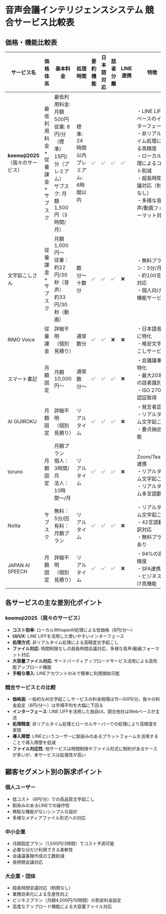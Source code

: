 # 音声会議インテリジェンスシステム 競合サービス比較表

## 価格・機能比較表

| サービス名 | 価格体系 | 基本料金 | 処理時間 | 要約機能 | 日本語対応 | 話者分離 | LINE連携 | 特徴 |
|------------|----------|----------|----------|----------|------------|----------|----------|-------|
| **koemoji2025**<br>（我々のサービス） | 最低利用料金<br>+ 従量課金<br>+ サブスク | 最低利用料金: 月額500円<br>従量: 8円/分（標準）<br>15円/分（プレミアム）<br>サブスク: 月額1,500円（3時間/月） | 標準: 24時間以内<br>プレミアム: 6時間以内 | ✅ | ✅ | ✅ | ✅ | ・LINE LIFFベースのインターフェース<br>・非リアルタイム処理による高精度<br>・ローカル処理によるコスト削減<br>・超長時間会議対応（制限なし）<br>・多様な音声/動画フォーマット対応 |
| 文字起こしさん | 従量課金<br>+ サブスク | 月額1,000円〜<br>従量：約22円/30秒（音声）<br>約33円/30秒（動画） | 数分〜十数分 | ✅ | ✅ | ✅ | ❌ | ・無料プラン：5分/月<br>・約100言語対応<br>・個人向け多機能サービス |
| RIMO Voice | 従量課金 | 詳細不明<br>（個別見積り） | 通常数分 | ✅ | ✅ | ❌ | ❌ | ・日本語音声に特化<br>・格安文字起こしサービス |
| スマート書記 | 月額固定 | 月額10,000円〜 | 通常数分〜 | ✅ | ✅ | ✅ | ❌ | ・会議議事録特化<br>・最大20名の話者識別<br>・ISO 27001認証取得 |
| AI GIJIROKU | 月額固定 | 詳細不明<br>（個別見積り） | リアルタイム | ✅ | ✅ | ✅ | ❌ | ・発言者認識<br>・リアルタイム文字起こし<br>・要点抽出機能 |
| toruno | 月額固定 | 月額プラン<br>個人：3時間/月<br>法人：10時間〜/月 | リアルタイム | ✅ | ✅ | ✅ | ❌ | ・Zoom/Teams連携<br>・リアルタイム文字起こし<br>・リアルタイム多言語翻訳 |
| Notta | サブスク | 無料：5分/回<br>有料：月額プラン | リアルタイム | ✅ | ✅ | ✅ | ❌ | ・リアルタイム文字起こし<br>・42言語翻訳対応<br>・無料プランあり |
| JAPAN AI SPEECH | 月額固定 | 詳細不明<br>（個別見積り） | リアルタイム | ✅ | ✅ | ✅ | ❌ | ・94%の高精度<br>・SFA連携<br>・ビジネス向け高機能 |

## 各サービスの主な差別化ポイント

### koemoji2025（我々のサービス）
- **コスト効率**: ローカルWhisperAI処理による低価格（8円/分〜）
- **UI/UX**: LINE LIFFを活用した使いやすいインターフェース
- **処理方式**: 非リアルタイム処理による高精度文字起こし
- **ファイル対応**: 時間制限なしの超長時間会議対応、多様な音声/動画フォーマット対応
- **大容量ファイル対応**: サードパーティアップロードサービス活用による高性能アップロード機能
- **手軽な導入**: LINEアカウントのみで簡単に利用開始可能

### 競合サービスとの比較
- **価格面**: 一般的なAI文字起こしサービスの料金相場は15〜50円/分。我々の料金設定（8円/分〜）は市場平均を大幅に下回る
- **インターフェース**: LINE LIFFを活用した独自UI。競合他社はWebベースが主流
- **処理精度**: 非リアルタイム処理とローカルサーバーでの処理により高精度を実現
- **導入障壁**: LINEというユーザーに馴染みのあるプラットフォームを活用することで導入障壁を低減
- **ファイル対応性**: 他サービスは時間制限やファイル形式に制約があるケースが多いが、本サービスは拡張性が高い

## 顧客セグメント別の訴求ポイント

### 個人ユーザー
- 低コスト（8円/分）での高品質文字起こし
- 馴染みのあるLINEでの操作性
- 無駄な機能がないシンプルな設計
- 多様なメディアファイル形式への対応

### 中小企業
- 月額固定プラン（1,500円/3時間）でコスト予測可能
- 必要な分だけ利用できる柔軟性
- 会議議事録作成の工数削減
- 長時間会議対応

### 大企業・団体
- 超長時間会議対応（制限なし）
- 業務効率化による生産性向上
- ビジネスプラン（月額4,000円/10時間）の割安料金設定
- 高度なアップロード機能による大容量ファイル対応